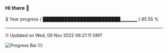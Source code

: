 ### Hi there 👋

⏳ Year progress { █████████████████████████▁▁▁▁▁ } 85.55 %

---

⏰ Updated on Wed, 09 Nov 2022 06:21:11 GMT

![Progress Bar CI](https://github.com/liununu/liununu/workflows/Progress%20Bar%20CI/badge.svg)
